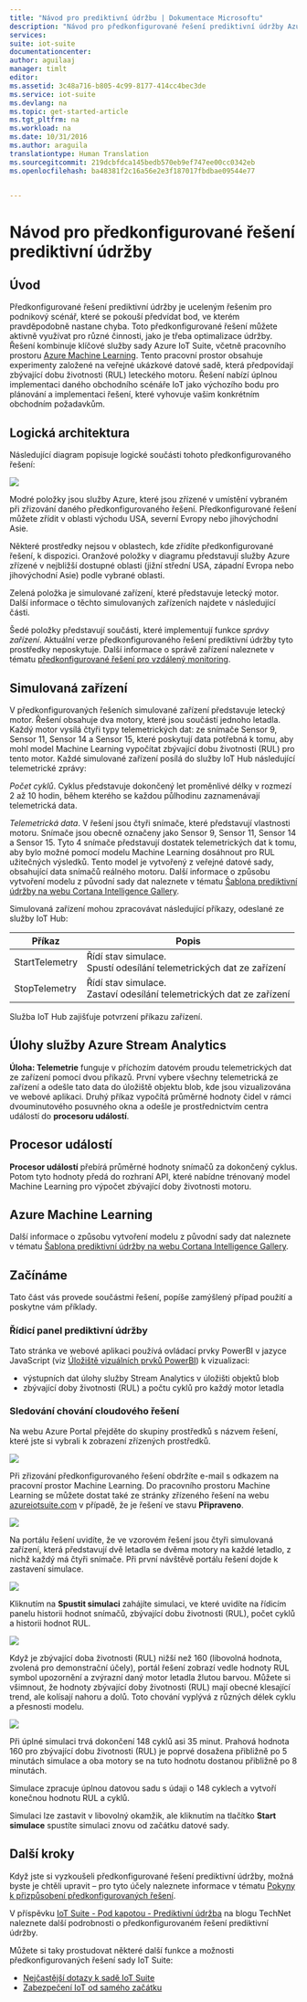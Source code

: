 ```yaml
---
title: "Návod pro prediktivní údržbu | Dokumentace Microsoftu"
description: "Návod pro předkonfigurované řešení prediktivní údržby Azure IoT."
services: 
suite: iot-suite
documentationcenter: 
author: aguilaaj
manager: timlt
editor: 
ms.assetid: 3c48a716-b805-4c99-8177-414cc4bec3de
ms.service: iot-suite
ms.devlang: na
ms.topic: get-started-article
ms.tgt_pltfrm: na
ms.workload: na
ms.date: 10/31/2016
ms.author: araguila
translationtype: Human Translation
ms.sourcegitcommit: 219dcbfdca145bedb570eb9ef747ee00cc0342eb
ms.openlocfilehash: ba48381f2c16a56e2e3f187017fbdbae09544e77


---
```

# <a name="predictive-maintenance-preconfigured-solution-walkthrough"></a>Návod pro předkonfigurované řešení prediktivní údržby
## <a name="introduction"></a>Úvod
Předkonfigurované řešení prediktivní údržby je uceleným řešením pro podnikový scénář, které se pokouší předvídat bod, ve kterém pravděpodobně nastane chyba. Toto předkonfigurované řešení můžete aktivně využívat pro různé činnosti, jako je třeba optimalizace údržby. Řešení kombinuje klíčové služby sady Azure IoT Suite, včetně pracovního prostoru [Azure Machine Learning][lnk_machine_learning]. Tento pracovní prostor obsahuje experimenty založené na veřejné ukázkové datové sadě, která předpovídají zbývající dobu životnosti (RUL) leteckého motoru. Řešení nabízí úplnou implementaci daného obchodního scénáře IoT jako výchozího bodu pro plánování a implementaci řešení, které vyhovuje vašim konkrétním obchodním požadavkům.

## <a name="logical-architecture"></a>Logická architektura
Následující diagram popisuje logické součásti tohoto předkonfigurovaného řešení:

![][img-architecture]

Modré položky jsou služby Azure, které jsou zřízené v umístění vybraném při zřizování daného předkonfigurovaného řešení. Předkonfigurované řešení můžete zřídit v oblasti východu USA, severní Evropy nebo jihovýchodní Asie.

Některé prostředky nejsou v oblastech, kde zřídíte předkonfigurované řešení, k dispozici. Oranžové položky v diagramu představují služby Azure zřízené v nejbližší dostupné oblasti (jižní střední USA, západní Evropa nebo jihovýchodní Asie) podle vybrané oblasti.

Zelená položka je simulované zařízení, které představuje letecký motor. Další informace o těchto simulovaných zařízeních najdete v následující části.

Šedé položky představují součásti, které implementují funkce *správy zařízení*. Aktuální verze předkonfigurovaného řešení prediktivní údržby tyto prostředky neposkytuje. Další informace o správě zařízení naleznete v tématu [předkonfigurované řešení pro vzdálený monitoring][lnk-remote-monitoring].

## <a name="simulated-devices"></a>Simulovaná zařízení
V předkonfigurovaných řešeních simulované zařízení představuje letecký motor. Řešení obsahuje dva motory, které jsou součástí jednoho letadla. Každý motor vysílá čtyři typy telemetrických dat: ze snímače Sensor 9, Sensor 11, Sensor 14 a Sensor 15, které poskytují data potřebná k tomu, aby mohl model Machine Learning vypočítat zbývající dobu životnosti (RUL) pro tento motor. Každé simulované zařízení posílá do služby IoT Hub následující telemetrické zprávy:

*Počet cyklů*. Cyklus představuje dokončený let proměnlivé délky v rozmezí 2 až 10 hodin, během kterého se každou půlhodinu zaznamenávají telemetrická data.

*Telemetrická data*. V řešení jsou čtyři snímače, které představují vlastnosti motoru. Snímače jsou obecně označeny jako Sensor 9, Sensor 11, Sensor 14 a Sensor 15. Tyto 4 snímače představují dostatek telemetrických dat k tomu, aby bylo možné pomocí modelu Machine Learning dosáhnout pro RUL užitečných výsledků. Tento model je vytvořený z veřejné datové sady, obsahující data snímačů reálného motoru. Další informace o způsobu vytvoření modelu z původní sady dat naleznete v tématu [Šablona prediktivní údržby na webu Cortana Intelligence Gallery][lnk-cortana-analytics].

Simulovaná zařízení mohou zpracovávat následující příkazy, odeslané ze služby IoT Hub:

| Příkaz | Popis |
| --- | --- |
| StartTelemetry |Řídí stav simulace.<br/>Spustí odesílání telemetrických dat ze zařízení |
| StopTelemetry |Řídí stav simulace.<br/>Zastaví odesílání telemetrických dat ze zařízení |

Služba IoT Hub zajišťuje potvrzení příkazu zařízení.

## <a name="azure-stream-analytics-job"></a>Úlohy služby Azure Stream Analytics
**Úloha: Telemetrie** funguje v příchozím datovém proudu telemetrických dat ze zařízení pomocí dvou příkazů. První vybere všechny telemetrická ze zařízení a odešle tato data do úložiště objektu blob, kde jsou vizualizována ve webové aplikaci. Druhý příkaz vypočítá průměrné hodnoty čidel v rámci dvouminutového posuvného okna a odešle je prostřednictvím centra událostí do **procesoru událostí**.

## <a name="event-processor"></a>Procesor událostí
**Procesor událostí** přebírá průměrné hodnoty snímačů za dokončený cyklus. Potom tyto hodnoty předá do rozhraní API, které nabídne trénovaný model Machine Learning pro výpočet zbývající doby životnosti motoru.

## <a name="azure-machine-learning"></a>Azure Machine Learning
Další informace o způsobu vytvoření modelu z původní sady dat naleznete v tématu [Šablona prediktivní údržby na webu Cortana Intelligence Gallery][lnk-cortana-analytics].

## <a name="lets-start-walking"></a>Začínáme
Tato část vás provede součástmi řešení, popíše zamýšlený případ použití a poskytne vám příklady.

### <a name="predictive-maintenance-dashboard"></a>Řídicí panel prediktivní údržby
Tato stránka ve webové aplikaci používá ovládací prvky PowerBI v jazyce JavaScript (viz [Úložiště vizuálních prvků PowerBI][lnk-powerbi]) k vizualizaci:

* výstupních dat úlohy služby Stream Analytics v úložišti objektů blob
* zbývající doby životnosti (RUL) a počtu cyklů pro každý motor letadla

### <a name="observing-the-behavior-of-the-cloud-solution"></a>Sledování chování cloudového řešení
Na webu Azure Portal přejděte do skupiny prostředků s názvem řešení, které jste si vybrali k zobrazení zřízených prostředků.

![][img-resource-group]

Při zřizování předkonfigurovaného řešení obdržíte e-mail s odkazem na pracovní prostor Machine Learning. Do pracovního prostoru Machine Learning se můžete dostat také ze stránky zřízeného řešení na webu [azureiotsuite.com][lnk-azureiotsuite] v případě, že je řešení ve stavu **Připraveno**.

![][img-machine-learning]

Na portálu řešení uvidíte, že ve vzorovém řešení jsou čtyři simulovaná zařízení, která představují dvě letadla se dvěma motory na každé letadlo, z nichž každý má čtyři snímače. Při první návštěvě portálu řešení dojde k zastavení simulace.

![][img-simulation-stopped]

Kliknutím na **Spustit simulaci** zahájíte simulaci, ve které uvidíte na řídicím panelu historii hodnot snímačů, zbývající dobu životnosti (RUL), počet cyklů a historii hodnot RUL.

![][img-simulation-running]

Když je zbývající doba životnosti (RUL) nižší než 160 (libovolná hodnota, zvolená pro demonstrační účely), portál řešení zobrazí vedle hodnoty RUL symbol upozornění a zvýrazní daný motor letadla žlutou barvou. Můžete si všimnout, že hodnoty zbývající doby životnosti (RUL) mají obecné klesající trend, ale kolísají nahoru a dolů. Toto chování vyplývá z různých délek cyklu a přesnosti modelu.

![][img-simulation-warning]

Při úplné simulaci trvá dokončení 148 cyklů asi 35 minut. Prahová hodnota 160 pro zbývající dobu životnosti (RUL) je poprvé dosažena přibližně po 5 minutách simulace a oba motory se na tuto hodnotu dostanou přibližně po 8 minutách.

Simulace zpracuje úplnou datovou sadu s údaji o 148 cyklech a vytvoří konečnou hodnotu RUL a cyklů.

Simulaci lze zastavit v libovolný okamžik, ale kliknutím na tlačítko **Start simulace** spustíte simulaci znovu od začátku datové sady.

## <a name="next-steps"></a>Další kroky
Když jste si vyzkoušeli předkonfigurované řešení prediktivní údržby, možná byste je chtěli upravit – pro tyto účely naleznete informace v tématu [Pokyny k přizpůsobení předkonfigurovaných řešení][lnk-customize].

V příspěvku [IoT Suite - Pod kapotou - Prediktivní údržba](http://social.technet.microsoft.com/wiki/contents/articles/33527.iot-suite-under-the-hood-predictive-maintenance.aspx) na blogu TechNet naleznete další podrobnosti o předkonfigurovaném řešení prediktivní údržby.

Můžete si taky prostudovat některé další funkce a možnosti předkonfigurovaných řešení sady IoT Suite:

* [Nejčastější dotazy k sadě IoT Suite][lnk-faq]
* [Zabezpečení IoT od samého začátku][lnk-security-groundup]

[img-architecture]: media/iot-suite-predictive-walkthrough/architecture.png
[img-resource-group]: media/iot-suite-predictive-walkthrough/resource-group.png
[img-machine-learning]: media/iot-suite-predictive-walkthrough/machine-learning.png
[img-simulation-stopped]: media/iot-suite-predictive-walkthrough/simulation-stopped.png
[img-simulation-running]: media/iot-suite-predictive-walkthrough/simulation-running.png
[img-simulation-warning]: media/iot-suite-predictive-walkthrough/simulation-warning.png

[lnk-powerbi]: https://www.github.com/Microsoft/PowerBI-visuals
[lnk_machine_learning]: https://azure.microsoft.com/services/machine-learning/
[lnk-remote-monitoring]: iot-suite-remote-monitoring-sample-walkthrough.md
[lnk-cortana-analytics]: http://gallery.cortanaintelligence.com/Collection/Predictive-Maintenance-Template-3
[lnk-azureiotsuite]: https://www.azureiotsuite.com/
[lnk-customize]: iot-suite-guidance-on-customizing-preconfigured-solutions.md
[lnk-faq]: iot-suite-faq.md
[lnk-security-groundup]: securing-iot-ground-up.md



<!--HONumber=Nov16_HO2-->


